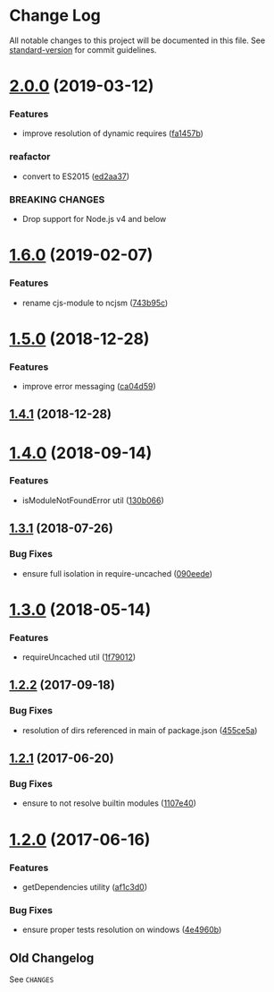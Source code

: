 # Change Log

All notable changes to this project will be documented in this file. See [standard-version](https://github.com/conventional-changelog/standard-version) for commit guidelines.

# [2.0.0](https://github.com/medikoo/ncjsm/compare/v1.6.0...v2.0.0) (2019-03-12)

### Features

-   improve resolution of dynamic requires ([fa1457b](https://github.com/medikoo/ncjsm/commit/fa1457b))

### reafactor

-   convert to ES2015 ([ed2aa37](https://github.com/medikoo/ncjsm/commit/ed2aa37))

### BREAKING CHANGES

-   Drop support for Node.js v4 and below

# [1.6.0](https://github.com/medikoo/ncjsm/compare/v1.5.0...v1.6.0) (2019-02-07)

### Features

-   rename cjs-module to ncjsm ([743b95c](https://github.com/medikoo/ncjsm/commit/743b95c))

<a name="1.5.0"></a>

# [1.5.0](https://github.com/medikoo/cjs-module/compare/v1.4.1...v1.5.0) (2018-12-28)

### Features

-   improve error messaging ([ca04d59](https://github.com/medikoo/cjs-module/commit/ca04d59))

<a name="1.4.1"></a>

## [1.4.1](https://github.com/medikoo/cjs-module/compare/v1.4.0...v1.4.1) (2018-12-28)

<a name="1.4.0"></a>

# [1.4.0](https://github.com/medikoo/cjs-module/compare/v1.3.1...v1.4.0) (2018-09-14)

### Features

-   isModuleNotFoundError util ([130b066](https://github.com/medikoo/cjs-module/commit/130b066))

<a name="1.3.1"></a>

## [1.3.1](https://github.com/medikoo/cjs-module/compare/v1.3.0...v1.3.1) (2018-07-26)

### Bug Fixes

-   ensure full isolation in require-uncached ([090eede](https://github.com/medikoo/cjs-module/commit/090eede))

<a name="1.3.0"></a>

# [1.3.0](https://github.com/medikoo/cjs-module/compare/v1.2.2...v1.3.0) (2018-05-14)

### Features

-   requireUncached util ([1f79012](https://github.com/medikoo/cjs-module/commit/1f79012))

<a name="1.2.2"></a>

## [1.2.2](https://github.com/medikoo/cjs-module/compare/v1.2.1...v1.2.2) (2017-09-18)

### Bug Fixes

-   resolution of dirs referenced in main of package.json ([455ce5a](https://github.com/medikoo/cjs-module/commit/455ce5a))

<a name="1.2.1"></a>

## [1.2.1](https://github.com/medikoo/cjs-module/compare/v1.2.0...v1.2.1) (2017-06-20)

### Bug Fixes

-   ensure to not resolve builtin modules ([1107e40](https://github.com/medikoo/cjs-module/commit/1107e40))

<a name="1.2.0"></a>

# [1.2.0](https://github.com/medikoo/cjs-module/compare/v1.1.0...v1.2.0) (2017-06-16)

### Features

-   getDependencies utility ([af1c3d0](https://github.com/medikoo/cjs-module/commit/af1c3d0))

### Bug Fixes

-   ensure proper tests resolution on windows ([4e4960b](https://github.com/medikoo/cjs-module/commit/4e4960b))

## Old Changelog

See `CHANGES`
